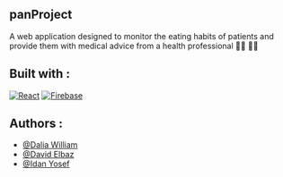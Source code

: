 ## panProject

A web application designed to monitor the eating habits of patients and provide them with medical advice from a health professional 👨‍⚕️ 👩‍⚕️ 

## Built with : 

[![React](https://img.shields.io/badge/-React-61DAFB?style=flat-square&logo=react&logoColor=white)](https://reactjs.org/)
[![Firebase](https://img.shields.io/badge/-Firebase-green?logo=firebase)](https://firebase.google.com/)


## Authors : 

- [@Dalia William](https://github.com/Dalya1812)
- [@David Elbaz](https://github.com/DavidELBAZpro)
- [@Idan Yosef](https://github.com/IdanYosef1)
